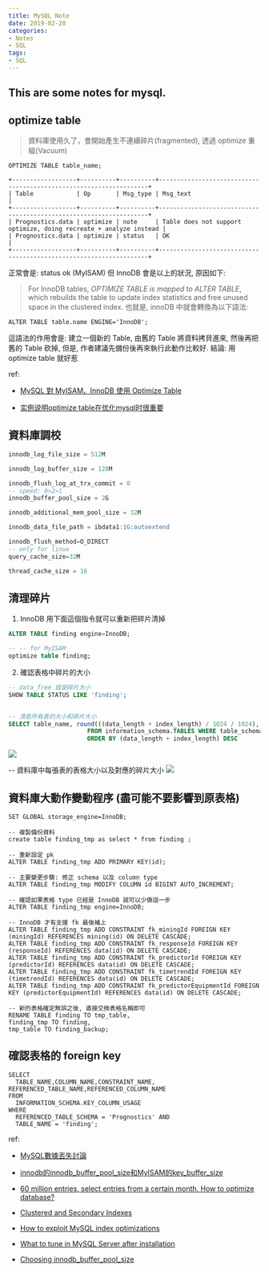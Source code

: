 ```yaml
---
title: MySQL Note
date: 2019-02-20
categories:
- Notes
- SQL
tags:
- SQL
---
```


## This are some notes for mysql.

<!--more-->


## optimize table
> 資料庫使用久了，會開始產生不連續碎片(fragmented), 透過 optimize 重組(Vacuum)

```sql=
OPTIMIZE TABLE table_name;
```
```
+------------------+----------+----------+-------------------------------------------------------------------+
| Table            | Op       | Msg_type | Msg_text                                                          |
+------------------+----------+----------+-------------------------------------------------------------------+
| Prognostics.data | optimize | note     | Table does not support optimize, doing recreate + analyze instead |
| Prognostics.data | optimize | status   | OK                                                                |
+------------------+----------+----------+-------------------------------------------------------------------+
```
正常會是: status ok (MyISAM)
但 InnoDB 會是以上的狀況, 原因如下:

> For InnoDB tables, *OPTIMIZE TABLE is mapped to ALTER TABLE*, which rebuilds the table to update index statistics and free unused space in the clustered index.
也就是, innoDB 中就會轉換為以下語法:
```
ALTER TABLE table.name ENGINE='InnoDB';
```
這語法的作用會是: 建立一個新的 Table, 由舊的 Table 將資料拷貝進來, 然後再把舊的 Table 砍掉, 但是, 作者建議先備份後再來執行此動作比較好.
結論: 用 optimize table 就好惹

ref:

 - [MySQL 對 MyISAM、InnoDB 使用 Optimize Table](https://blog.longwin.com.tw/2012/03/mysql-myisam-innodb-optimize-2012/)

 - [实例说明optimize table在优化mysql时很重要](http://blog.51yip.com/mysql/1222.html)


## 資料庫調校

```sql
innodb_log_file_size = 512M

innodb_log_buffer_size = 128M

innodb_flush_log_at_trx_commit = 0
-- speed: 0>2>1
innodb_buffer_pool_size = 2G

innodb_additional_mem_pool_size = 32M

innodb_data_file_path = ibdata1:1G:autoextend

innodb_flush_method=O_DIRECT
-- only for linux
query_cache_size=32M

thread_cache_size = 16
```

## 清理碎片

1. InnoDB 用下面這個指令就可以重新把碎片清掉
```sql
ALTER TABLE finding engine=InnoDB;

-- -- for MyISAM
optimize table finding; 
```
2. 確認表格中碎片的大小
```sql
-- data_free 就是碎片大小
SHOW TABLE STATUS LIKE 'finding';


-- 清查所有表的大小和碎片大小
SELECT table_name, round(((data_length + index_length) / 1024 / 1024), 2) as table_size, round(((data_free) / 1024 / 1024), 2) as fragmentation_size
                      FROM information_schema.TABLES WHERE table_schema="Prognostics" 
                      ORDER BY (data_length + index_length) DESC

```
![](https://i.imgur.com/SEhEaeC.png)

-- 資料庫中每張表的表格大小以及對應的碎片大小
![](https://i.imgur.com/H00GwfG.png)


## 資料庫大動作變動程序 (盡可能不要影響到原表格)

```sql=
SET GLOBAL storage_engine=InnoDB;

-- 複製備份資料
create table finding_tmp as select * from finding ;

-- 重新設定 pk
ALTER TABLE finding_tmp ADD PRIMARY KEY(id);

-- 主要變更步驟: 修正 schema 以及 column type
ALTER TABLE finding_tmp MODIFY COLUMN id BIGINT AUTO_INCREMENT;

-- 確認如果表格 type 已經是 InnoDB 就可以少做這一步
ALTER TABLE finding_tmp engine=InnoDB;

-- InnoDB 才有支援 fk 最後補上
ALTER TABLE finding_tmp ADD CONSTRAINT fk_miningId FOREIGN KEY (miningId) REFERENCES mining(id) ON DELETE CASCADE;
ALTER TABLE finding_tmp ADD CONSTRAINT fk_responseId FOREIGN KEY (responseId) REFERENCES data(id) ON DELETE CASCADE;
ALTER TABLE finding_tmp ADD CONSTRAINT fk_predictorId FOREIGN KEY (predictorId) REFERENCES data(id) ON DELETE CASCADE;
ALTER TABLE finding_tmp ADD CONSTRAINT fk_timetrendId FOREIGN KEY (timetrendId) REFERENCES data(id) ON DELETE CASCADE;
ALTER TABLE finding_tmp ADD CONSTRAINT fk_predictorEquipmentId FOREIGN KEY (predictorEquipmentId) REFERENCES data(id) ON DELETE CASCADE;

-- 新的表格確定無誤之後, 直接交換表格名稱即可
RENAME TABLE finding TO tmp_table,
finding_tmp TO finding,
tmp_table TO finding_backup;
```

## 確認表格的 foreign key

```sql=
SELECT 
  TABLE_NAME,COLUMN_NAME,CONSTRAINT_NAME, REFERENCED_TABLE_NAME,REFERENCED_COLUMN_NAME
FROM
  INFORMATION_SCHEMA.KEY_COLUMN_USAGE
WHERE
  REFERENCED_TABLE_SCHEMA = 'Prognostics' AND
  TABLE_NAME = 'finding';
```

ref:

 - [MySQL數據丟失討論](https://read01.com/zh-tw/jjjzjE.html#.WiZ_h0j0BhE)

 - [innodb的innodb_buffer_pool_size和MyISAM的key_buffer_size](http://www.cnblogs.com/zsmynl/p/3602922.html)

 - [60 million entries, select entries from a certain month. How to optimize database?](https://stackoverflow.com/questions/5451190/60-million-entries-select-entries-from-a-certain-month-how-to-optimize-databas/5451389#5451389)

 - [Clustered and Secondary Indexes](https://dev.mysql.com/doc/refman/8.0/en/innodb-index-types.html)

 - [How to exploit MySQL index optimizations](https://www.xaprb.com/blog/2006/07/04/how-to-exploit-mysql-index-optimizations/)

 - [What to tune in MySQL Server after installation](https://www.percona.com/blog/2006/09/29/what-to-tune-in-mysql-server-after-installation/)

 - [Choosing innodb_buffer_pool_size](https://www.percona.com/blog/2007/11/03/choosing-innodb_buffer_pool_size/)

